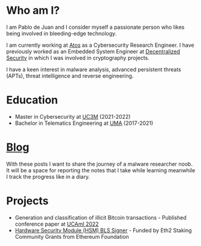 # Who am I?
I am Pablo de Juan and I consider myself a passionate person who likes being involved in bleeding-edge technology.

I am currently working at [Atos](https://atos.net/en/) as a Cybersecurity Research Engineer.
I have previously worked as an Embedded System Engineer at [Decentralized Security](https://decentralizedsecurity.es/) in which I was involved in cryptography projects.

I have a keen interest in malware analysis, advanced persistent threats (APTs), threat intelligence and reverse engineering.

# Education
- Master in Cybersecurity at [UC3M](https://www.uc3m.es/Home) (2021-2022)
- Bachelor in Telematics Engineering at [UMA](https://www.uma.es/?set_language=en) (2017-2021)


# [Blog](https://pabdj.github.io/posts/)
With these posts I want to share the journey of a malware researcher noob. It will be a space for
reporting the notes that I take while learning meanwhile I track the progress like in a diary.


# Projects
- Generation and classification of illicit Bitcoin transactions - Published conference paper
at [UCAmI 2022](https://www.ucami.org/)
- [Hardware Security Module (HSM) BLS Signer](https://github.com/decentralizedsecurity/bls-hsm) - Funded by Eth2 Staking Community Grants from Ethereum Foundation